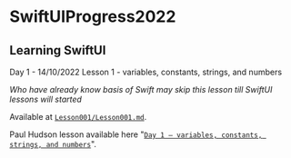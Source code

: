 SwiftUIProgress2022
===================
Learning SwiftUI
----------------
Day 1 - 14/10/2022 Lesson 1 - variables, constants, strings, and numbers

_Who have already know basis of Swift may skip this lesson till SwiftUI lessons will started_

Available at [`Lesson001/Lesson001.md`](./Lesson001/Lesson001.md).

Paul Hudson lesson available here "[`Day 1 – variables, constants, strings, and numbers`](https://www.hackingwithswift.com/100/swiftui/1)".

